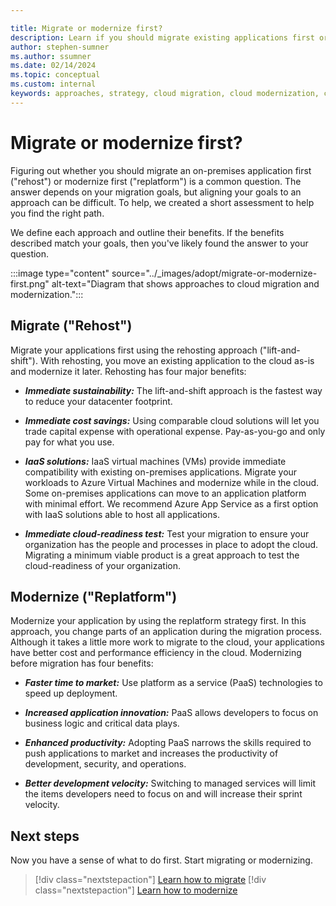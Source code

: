 ```yaml
---

title: Migrate or modernize first?
description: Learn if you should migrate existing applications first or modernize them before migrating to the cloud.
author: stephen-sumner
ms.author: ssumner
ms.date: 02/14/2024
ms.topic: conceptual
ms.custom: internal
keywords: approaches, strategy, cloud migration, cloud modernization, cloud adoption framework
---
```


# Migrate or modernize first?

Figuring out whether you should migrate an on-premises application first ("rehost") or modernize first ("replatform") is a common question. The answer depends on your migration goals, but aligning your goals to an approach can be difficult. To help, we created a short assessment to help you find the right path.

We define each approach and outline their benefits. If the benefits described match your goals, then you've likely found the answer to your question.

:::image type="content" source="../_images/adopt/migrate-or-modernize-first.png" alt-text="Diagram that shows approaches to cloud migration and modernization.":::

<!-- docutune:ignore Rehost Replatform -->

## Migrate ("Rehost")

Migrate your applications first using the rehosting approach ("lift-and-shift"). With rehosting, you move an existing application to the cloud as-is and modernize it later. Rehosting has four major benefits:

- ***Immediate sustainability:*** The lift-and-shift approach is the fastest way to reduce your datacenter footprint.

- ***Immediate cost savings:*** Using comparable cloud solutions will let you trade capital expense with operational expense. Pay-as-you-go and only pay for what you use.

- ***IaaS solutions:*** IaaS virtual machines (VMs) provide immediate compatibility with existing on-premises applications. Migrate your workloads to Azure Virtual Machines and modernize while in the cloud. Some on-premises applications can move to an application platform with minimal effort. We recommend Azure App Service as a first option with IaaS solutions able to host all applications.

- ***Immediate cloud-readiness test:*** Test your migration to ensure your organization has the people and processes in place to adopt the cloud. Migrating a minimum viable product is a great approach to test the cloud-readiness of your organization.

## Modernize ("Replatform")

Modernize your application by using the replatform strategy first. In this approach, you change parts of an application during the migration process. Although it takes a little more work to migrate to the cloud, your applications have better cost and performance efficiency in the cloud. Modernizing before migration has four benefits:

- ***Faster time to market:*** Use platform as a service (PaaS) technologies to speed up deployment.

- ***Increased application innovation:*** PaaS allows developers to focus on business logic and critical data plays.

- ***Enhanced productivity:*** Adopting PaaS narrows the skills required to push applications to market and increases the productivity of development, security, and operations.

- ***Better development velocity:*** Switching to managed services will limit the items developers need to focus on and will increase their sprint velocity.

## Next steps

Now you have a sense of what to do first. Start migrating or modernizing.

> [!div class="nextstepaction"]
> [Learn how to migrate](../migrate/index.md)
> [!div class="nextstepaction"]
> [Learn how to modernize](../modernize/index.md)
